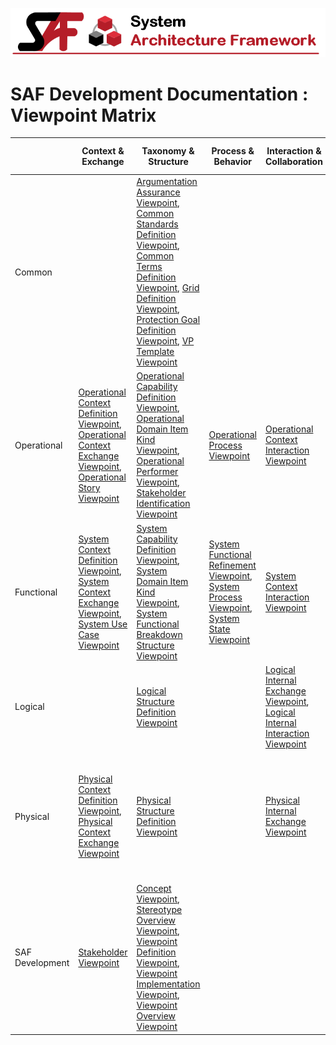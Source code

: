 ![System Architecture Framework](../../diagrams/Banner_SAF.png)
# SAF Development Documentation : Viewpoint Matrix
||Context & Exchange|Taxonomy & Structure|Process & Behavior|Interaction & Collaboration|Interface|Requirement|Safety & Security|Traceability & Mapping|
|---|---|---|---|---|---|---|---|---|
| Common|  | [Argumentation Assurance Viewpoint](Argumentation-Assurance-Viewpoint.md), [Common Standards Definition Viewpoint](Common-Standards-Definition-Viewpoint.md), [Common Terms Definition Viewpoint](Common-Terms-Definition-Viewpoint.md), [Grid Definition Viewpoint](Grid-Definition-Viewpoint.md), [Protection Goal Definition Viewpoint](Protection-Goal-Definition-Viewpoint.md), [VP Template Viewpoint](VP-Template-Viewpoint.md) |  |  |  |  |  |  |
| Operational| [Operational Context Definition Viewpoint](Operational-Context-Definition-Viewpoint.md), [Operational Context Exchange Viewpoint](Operational-Context-Exchange-Viewpoint.md), [Operational Story Viewpoint](Operational-Story-Viewpoint.md) | [Operational Capability Definition Viewpoint](Operational-Capability-Definition-Viewpoint.md), [Operational Domain Item Kind Viewpoint](Operational-Domain-Item-Kind-Viewpoint.md), [Operational Performer Viewpoint](Operational-Performer-Viewpoint.md), [Stakeholder Identification Viewpoint](Stakeholder-Identification-Viewpoint.md) | [Operational Process Viewpoint](Operational-Process-Viewpoint.md) | [Operational Context Interaction Viewpoint](Operational-Context-Interaction-Viewpoint.md) |  | [Stakeholder Requirement Definition Viewpoint](Stakeholder-Requirement-Definition-Viewpoint.md) |  | [Operational Capability Mapping Viewpoint](Operational-Capability-Mapping-Viewpoint.md), [Operational Process Mapping Viewpoint](Operational-Process-Mapping-Viewpoint.md) |
| Functional| [System Context Definition Viewpoint](System-Context-Definition-Viewpoint.md), [System Context Exchange Viewpoint](System-Context-Exchange-Viewpoint.md), [System Use Case Viewpoint](System-Use-Case-Viewpoint.md) | [System Capability Definition Viewpoint](System-Capability-Definition-Viewpoint.md), [System Domain Item Kind Viewpoint](System-Domain-Item-Kind-Viewpoint.md), [System Functional Breakdown Structure Viewpoint](System-Functional-Breakdown-Structure-Viewpoint.md) | [System Functional Refinement Viewpoint](System-Functional-Refinement-Viewpoint.md), [System Process Viewpoint](System-Process-Viewpoint.md), [System State Viewpoint](System-State-Viewpoint.md) | [System Context Interaction Viewpoint](System-Context-Interaction-Viewpoint.md) | [System Interface Definition Viewpoint](System-Interface-Definition-Viewpoint.md) | [System Requirement Definition Viewpoint](System-Requirement-Definition-Viewpoint.md) |  | [System Capability Mapping Viewpoint](System-Capability-Mapping-Viewpoint.md), [System Requirement Traceability Viewpoint](System-Requirement-Traceability-Viewpoint.md) |
| Logical|  | [Logical Structure Definition Viewpoint](Logical-Structure-Definition-Viewpoint.md) |  | [Logical Internal Exchange Viewpoint](Logical-Internal-Exchange-Viewpoint.md), [Logical Internal Interaction Viewpoint](Logical-Internal-Interaction-Viewpoint.md) |  |  |  | [Logical Functional Mapping Viewpoint](Logical-Functional-Mapping-Viewpoint.md) |
| Physical| [Physical Context Definition Viewpoint](Physical-Context-Definition-Viewpoint.md), [Physical Context Exchange Viewpoint](Physical-Context-Exchange-Viewpoint.md) | [Physical Structure Definition Viewpoint](Physical-Structure-Definition-Viewpoint.md) |  | [Physical Internal Exchange Viewpoint](Physical-Internal-Exchange-Viewpoint.md) | [Physical Interface Definition Viewpoint](Physical-Interface-Definition-Viewpoint.md) |  |  | [Physical Functional Mapping Viewpoint](Physical-Functional-Mapping-Viewpoint.md), [Physical Logical Item Mapping Viewpoint](Physical-Logical-Item-Mapping-Viewpoint.md), [Physical Logical Mapping Viewpoint](Physical-Logical-Mapping-Viewpoint.md) |
| SAF Development| [Stakeholder Viewpoint](Stakeholder-Viewpoint.md) | [Concept Viewpoint](Concept-Viewpoint.md), [Stereotype Overview Viewpoint](Stereotype-Overview-Viewpoint.md), [Viewpoint Definition Viewpoint](Viewpoint-Definition-Viewpoint.md), [Viewpoint Implementation Viewpoint](Viewpoint-Implementation-Viewpoint.md), [Viewpoint Overview Viewpoint](Viewpoint-Overview-Viewpoint.md) |  |  |  | [Concern Viewpoint](Concern-Viewpoint.md), [Rationale Viewpoint](Rationale-Viewpoint.md) |  | [Implementation Traceability Viewpoint](Implementation-Traceability-Viewpoint.md) |
